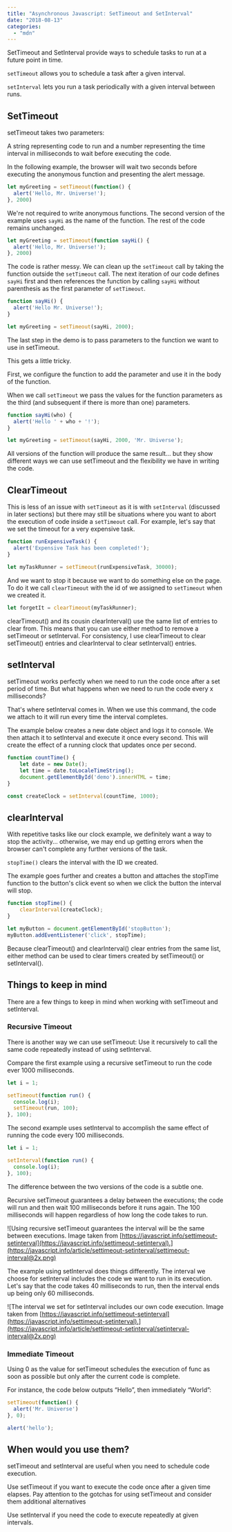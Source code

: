 ```yaml
---
title: "Asynchronous Javascript: SetTimeout and SetInterval"
date: "2018-08-13"
categories:
  - "mdn"
---
```


SetTimeout and SetInterval provide ways to schedule tasks to run at a future point in time.

`setTimeout` allows you to schedule a task after a given interval.

`setInterval` lets you run a task periodically with a given interval between runs.

## SetTimeout

setTimeout takes two parameters:

A string representing code to run and a number representing the time interval in milliseconds to wait before executing the code.

In the following example, the browser will wait two seconds before executing the anonymous function and presenting the alert message.

```javascript
let myGreeting = setTimeout(function() {
  alert('Hello, Mr. Universe!');
}, 2000)
```

We're not required to write anonymous functions. The second version of the example uses `sayHi` as the name of the function. The rest of the code remains unchanged.

```javascript
let myGreeting = setTimeout(function sayHi() {
  alert('Hello, Mr. Universe!');
}, 2000)
```

The code is rather messy. We can clean up the `setTimeout` call by taking the function outside the `setTimeout` call. The next iteration of our code defines `sayHi` first and then references the function by calling `sayHi` without parenthesis as the first parameter of `setTimeout`.

```javascript
function sayHi() {
  alert('Hello Mr. Universe!');
}

let myGreeting = setTimeout(sayHi, 2000);
```

The last step in the demo is to pass parameters to the function we want to use in setTimeout.

This gets a little tricky.

First, we configure the function to add the parameter and use it in the body of the function.

When we call `setTimeout` we pass the values for the function parameters as the third (and subsequent if there is more than one) parameters.

```javascript
function sayHi(who) {
  alert('Hello ' + who + '!');
}

let myGreeting = setTimeout(sayHi, 2000, 'Mr. Universe');
```

All versions of the function will produce the same result... but they show different ways we can use setTimeout and the flexibility we have in writing the code.

## ClearTimeout

This is less of an issue with `setTimeout` as it is with `setInterval` (discussed in later sections) but there may still be situations where you want to abort the execution of code inside a `setTimeout` call. For example, let's say that we set the timeout for a very expensive task.

```javascript
function runExpensiveTask() {
  alert('Expensive Task has been completed!');
}

let myTaskRunner = setTimeout(runExpensiveTask, 30000);
```

And we want to stop it because we want to do something else on the page. To do it we call `clearTimeout` with the id of we assigned to `setTimeout` when we created it.

```javascript
let forgetIt = clearTimeout(myTaskRunner);
```

clearTimeout() and its cousin clearInterval() use the same list of entries to clear from. This means that you can use either method to remove a setTimeout or setInterval. For consistency, I use clearTimeout to clear setTimeout() entries and clearInterval to clear setInterval() entries.

## setInterval

setTimeout works perfectly when we need to run the code once after a set period of time. But what happens when we need to run the code every x milliseconds?

That's where setInterval comes in. When we use this command, the code we attach to it will run every time the interval completes.

The example below creates a new date object and logs it to console. We then attach it to setInterval and execute it once every second. This will create the effect of a running clock that updates once per second.

```javascript
function countTime() {
    let date = new Date();
    let time = date.toLocaleTimeString();
    document.getElementById('demo').innerHTML = time;
}

const createClock = setInterval(countTime, 1000);
```

## clearInterval

With repetitive tasks like our clock example, we definitely want a way to stop the activity... otherwise, we may end up getting errors when the browser can't complete any further versions of the task.

`stopTime()` clears the interval with the ID we created.

The example goes further and creates a button and attaches the stopTime function to the button's click event so when we click the button the interval will stop.

```javascript
function stopTime() {
    clearInterval(createClock);
}

let myButton = document.getElementById('stopButton');
myButton.addEventListener('click', stopTime);
```

Because clearTimeout() and clearInterval() clear entries from the same list, either method can be used to clear timers created by setTimeout() or setInterval().

## Things to keep in mind

There are a few things to keep in mind when working with setTimeout and setInterval.

### Recursive Timeout

There is another way we can use setTimeout: Use it recursively to call the same code repeatedly instead of using setInterval.

Compare the first example using a recursive setTimeout to run the code ever 1000 milliseconds.

```javascript
let i = 1;

setTimeout(function run() {
  console.log(i);
  setTimeout(run, 100);
}, 100);
```

The second example uses setInterval to accomplish the same effect of running the code every 100 milliseconds.

```javascript
let i = 1;

setInterval(function run() {
  console.log(i);
}, 100);
```

The difference between the two versions of the code is a subtle one.

Recursive setTimeout guarantees a delay between the executions; the code will run and then wait 100 milliseconds before it runs again. The 100 milliseconds will happen regardless of how long the code takes to run.

![Using recursive setTimeout guarantees the interval will be the same between executions. Image taken from [https://javascript.info/settimeout-setinterval](https://javascript.info/settimeout-setinterval).](https://javascript.info/article/settimeout-setinterval/settimeout-interval@2x.png)

The example using setInterval does things differently. The interval we choose for setInterval includes the code we want to run in its execution. Let's say that the code takes 40 milliseconds to run, then the interval ends up being only 60 milliseconds.

![The interval we set for setInterval includes our own code execution. Image taken from [https://javascript.info/settimeout-setinterval](https://javascript.info/settimeout-setinterval).](https://javascript.info/article/settimeout-setinterval/setinterval-interval@2x.png)

### Immediate Timeout

Using 0 as the value for setTimeout schedules the execution of func as soon as possible but only after the current code is complete.

For instance, the code below outputs “Hello”, then immediately “World”:

```javascript
setTimeout(function() {
  alert('Mr. Universe')
}, 0);

alert('hello');
```

## When would you use them?

setTimeout and setInterval are useful when you need to schedule code execution.

Use setTimeout if you want to execute the code once after a given time elapses. Pay attention to the gotchas for using setTimeout and consider them additional alternatives

Use setInterval if you need the code to execute repeatedly at given intervals.

